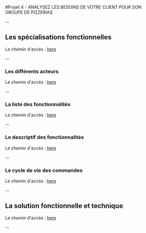 #Projet 4 -  ANALYSEZ LES BESOINS DE VOTRE CLIENT POUR SON GROUPE DE PIZZERIAS
 
--
## Les spécialisations fonctionnelles  
Le chemin d'accès : 
[here](Description_fonctionnalites)
 
--
### Les différents acteurs  
Le chemin d'accès : 
[here](Les_acteurs)
 
--
### La liste des fonctionnalités  
Le chemin d'accès : 
[here](Les_fonctionnalités)
 
--
### Le descriptif des fonctionnalités  
Le chemin d'accès : 
[here](Le_descriptif_des_fonctionnalités)
 
--
### Le cycle de vie des commandes  
Le chemin d'accès : 
[here](Le_cycle_de_vie_des_commandes)
 
--
## La solution fonctionnelle et technique  
Le chemin d'accès : 
[here]()
 
--